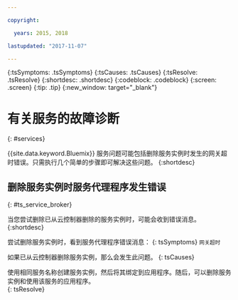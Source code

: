 ```yaml
---

copyright:

  years: 2015, 2018

lastupdated: "2017-11-07"

---
```



{:tsSymptoms: .tsSymptoms}
{:tsCauses: .tsCauses}
{:tsResolve: .tsResolve}
{:shortdesc: .shortdesc}
{:codeblock: .codeblock}
{:screen: .screen}
{:tip: .tip}
{:new_window: target="_blank"}


# 有关服务的故障诊断
{: #services}

{{site.data.keyword.Bluemix}} 服务问题可能包括删除服务实例时发生的网关超时错误。只需执行几个简单的步骤即可解决这些问题。
{:shortdesc}

## 删除服务实例时服务代理程序发生错误
{: #ts_service_broker}

当您尝试删除已从云控制器删除的服务实例时，可能会收到错误消息。
{:shortdesc}

尝试删除服务实例时，看到服务代理程序错误消息：
{: tsSymptoms}
`网关超时`

如果已从云控制器删除服务实例，那么会发生此问题。
{: tsCauses}

使用相同服务名称创建服务实例，然后将其绑定到应用程序。随后，可以删除服务实例和使用该服务的应用程序。   
{: tsResolve}

